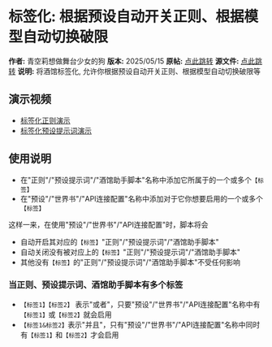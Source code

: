 # 标签化: 根据预设自动开关正则、根据模型自动切换破限

**作者:** 青空莉想做舞台少女的狗
**版本:** 2025/05/15
**原帖:** [点此跳转](https://discord.com/channels/1291925535324110879/1344362686900605043)
**源文件:** [点此跳转](https://gitgud.io/StageDog/tavern_resource/-/tree/main/src)
**说明:** 将酒馆标签化, 允许你根据预设自动开关正则、根据模型自动切换破限等

## 演示视频

- [标签化正则演示](https://gitgud.io/StageDog/tavern_resource/-/raw/main/src/酒馆助手/标签化/正则.mp4)
- [标签化预设提示词演示](https://gitgud.io/StageDog/tavern_resource/-/raw/main/src/酒馆助手/标签化/预设提示词.mp4)

## 使用说明

- 在"正则"/"预设提示词"/"酒馆助手脚本"名称中添加它所属于的一个或多个`【标签】`
- 在"预设"/"世界书"/"API连接配置"名称中添加对于它你想要启用的一个或多个`【标签】`

这样一来，在使用"预设"/"世界书"/"API连接配置"时，脚本将会

- 自动开启其对应的`【标签】`"正则"/"预设提示词"/"酒馆助手脚本"
- 自动关闭没有被对应上的`【标签】`"正则"/"预设提示词"/"酒馆助手脚本"
- 其他没有`【标签】`的"正则"/"预设提示词"/"酒馆助手脚本"不受任何影响

### 当正则、预设提示词、酒馆助手脚本有多个标签

- `【标签1】【标签2】` 表示"或者"，只要"预设"/"世界书"/"API连接配置"名称中有`【标签1】`或`【标签2】`就会启用
- `【标签1&标签2】`表示"并且"，只有"预设"/"世界书"/"API连接配置"名称中同时有`【标签1】`和`【标签2】`才会启用

